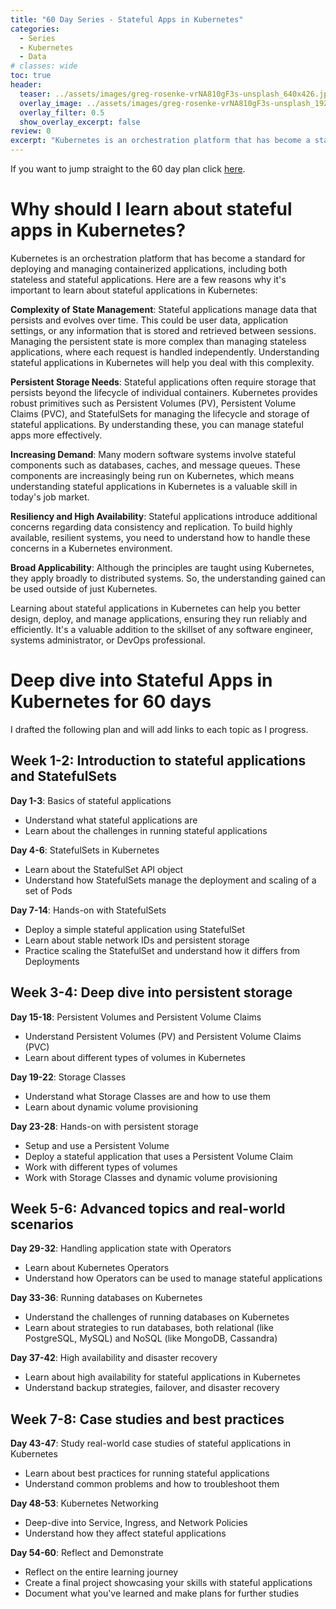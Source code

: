 ```yaml
---
title: "60 Day Series - Stateful Apps in Kubernetes"
categories:
  - Series
  - Kubernetes
  - Data
# classes: wide
toc: true
header:
  teaser: ../assets/images/greg-rosenke-vrNA810gF3s-unsplash_640x426.jpg
  overlay_image: ../assets/images/greg-rosenke-vrNA810gF3s-unsplash_1920x1280.jpg
  overlay_filter: 0.5
  show_overlay_excerpt: false
review: 0
excerpt: "Kubernetes is an orchestration platform that has become a standard for deploying and managing containerized applications, including both stateless and stateful applications. Here are a few reasons why it's important to learn about stateful applications in Kubernetes:" 
---
```

If you want to jump straight to the 60 day plan click [here](#deep-dive-into-stateful-apps-in-kubernetes-for-60-days).

# Why should I learn about stateful apps in Kubernetes?

Kubernetes is an orchestration platform that has become a standard for deploying and managing containerized applications, including both stateless and stateful applications. Here are a few reasons why it's important to learn about stateful applications in Kubernetes:

**Complexity of State Management**: Stateful applications manage data that persists and evolves over time. This could be user data, application settings, or any information that is stored and retrieved between sessions. Managing the persistent state is more complex than managing stateless applications, where each request is handled independently. Understanding stateful applications in Kubernetes will help you deal with this complexity.

**Persistent Storage Needs**: Stateful applications often require storage that persists beyond the lifecycle of individual containers. Kubernetes provides robust primitives such as Persistent Volumes (PV), Persistent Volume Claims (PVC), and StatefulSets for managing the lifecycle and storage of stateful applications. By understanding these, you can manage stateful apps more effectively.

**Increasing Demand**: Many modern software systems involve stateful components such as databases, caches, and message queues. These components are increasingly being run on Kubernetes, which means understanding stateful applications in Kubernetes is a valuable skill in today's job market.

**Resiliency and High Availability**: Stateful applications introduce additional concerns regarding data consistency and replication. To build highly available, resilient systems, you need to understand how to handle these concerns in a Kubernetes environment.

**Broad Applicability**: Although the principles are taught using Kubernetes, they apply broadly to distributed systems. So, the understanding gained can be used outside of just Kubernetes.

Learning about stateful applications in Kubernetes can help you better design, deploy, and manage applications, ensuring they run reliably and efficiently. It's a valuable addition to the skillset of any software engineer, systems administrator, or DevOps professional.

# Deep dive into Stateful Apps in Kubernetes for 60 days

I drafted the following plan and will add links to each topic as I progress.

## Week 1-2: Introduction to stateful applications and StatefulSets

**Day 1-3**: Basics of stateful applications

- Understand what stateful applications are
- Learn about the challenges in running stateful applications

**Day 4-6**: StatefulSets in Kubernetes

- Learn about the StatefulSet API object
- Understand how StatefulSets manage the deployment and scaling of a set of Pods

**Day 7-14**: Hands-on with StatefulSets

- Deploy a simple stateful application using StatefulSet
- Learn about stable network IDs and persistent storage
- Practice scaling the StatefulSet and understand how it differs from Deployments

## Week 3-4: Deep dive into persistent storage

**Day 15-18**: Persistent Volumes and Persistent Volume Claims

- Understand Persistent Volumes (PV) and Persistent Volume Claims (PVC)
- Learn about different types of volumes in Kubernetes

**Day 19-22**: Storage Classes

- Understand what Storage Classes are and how to use them
- Learn about dynamic volume provisioning

**Day 23-28**: Hands-on with persistent storage

- Setup and use a Persistent Volume
- Deploy a stateful application that uses a Persistent Volume Claim
- Work with different types of volumes
- Work with Storage Classes and dynamic volume provisioning
## Week 5-6: Advanced topics and real-world scenarios

**Day 29-32**: Handling application state with Operators

- Learn about Kubernetes Operators
- Understand how Operators can be used to manage stateful applications

**Day 33-36**: Running databases on Kubernetes

- Understand the challenges of running databases on Kubernetes  
- Learn about strategies to run databases, both relational (like PostgreSQL, MySQL) and NoSQL (like MongoDB, Cassandra)

**Day 37-42**: High availability and disaster recovery

- Learn about high availability for stateful applications in Kubernetes
- Understand backup strategies, failover, and disaster recovery

## Week 7-8: Case studies and best practices

**Day 43-47**: Study real-world case studies of stateful applications in Kubernetes

- Learn about best practices for running stateful applications
- Understand common problems and how to troubleshoot them

**Day 48-53**: Kubernetes Networking

- Deep-dive into Service, Ingress, and Network Policies
- Understand how they affect stateful applications

**Day 54-60**: Reflect and Demonstrate

- Reflect on the entire learning journey
- Create a final project showcasing your skills with stateful applications
- Document what you've learned and make plans for further studies